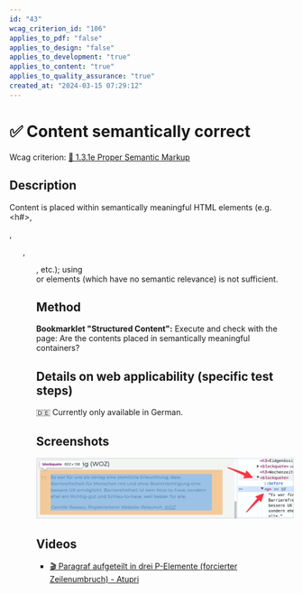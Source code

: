 ```yaml
---
id: "43"
wcag_criterion_id: "106"
applies_to_pdf: "false"
applies_to_design: "false"
applies_to_development: "true"
applies_to_content: "true"
applies_to_quality_assurance: "true"
created_at: "2024-03-15 07:29:12"
---
```


# ✅ Content semantically correct

Wcag criterion: [📜 1.3.1e Proper Semantic Markup](..)

## Description

Content is placed within semantically meaningful HTML elements (e.g. <h#>, <p>, <ul>, <ol>, etc.); using <div> or <span> elements (which have no semantic relevance) is not sufficient.

## Method

**Bookmarklet "Structured Content":** Execute and check with the page: Are the contents placed in semantically meaningful containers?

## Details on web applicability (specific test steps)

🇩🇪 Currently only available in German.

## Screenshots

![Block-Zitat korrekt als BLOCKQUOTE formatiert](images/block-zitat-korrekt-als-blockquote-formatiert.png)

## Videos

- [🎬 Paragraf aufgeteilt in drei P-Elemente (forcierter Zeilenumbruch) - Atupri](/en/videos/paragraf-aufgeteilt-in-drei-p-elemente-forcierter-zeilenumbruch-atupri)